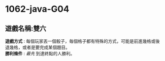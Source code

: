 # 1062-java-G04

## 遊戲名稱:雙六
 
**遊戲方式** : 每個玩家丟一個骰子，毎個格子都有特殊的方式，可能是前進幾格或後退幾格，或者是要完成某個題目。  
**勝利條件** : _最先_ 到達終點的人勝利。
